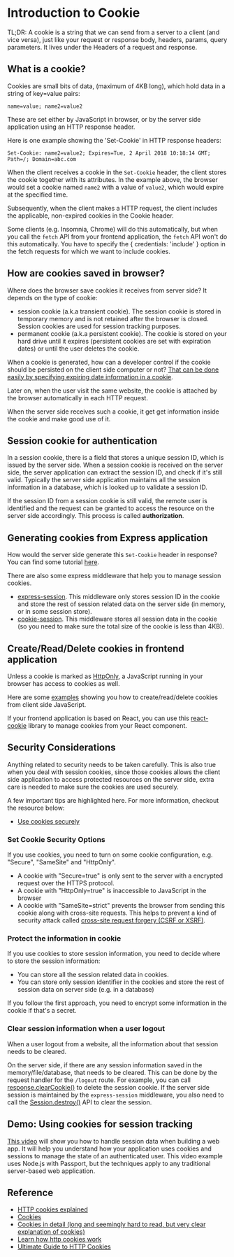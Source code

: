 # Introduction to Cookie

TL;DR: A cookie is a string that we can send from a server to a client \(and vice versa\), just like your request or response body, headers, params, query parameters. It lives under the Headers of a request and response.

## What is a cookie?

Cookies are small bits of data, \(maximum of 4KB long\), which hold data in a string of key=value pairs:

```text
name=value; name2=value2
```

These are set either by JavaScript in browser, or by the server side application using an HTTP response header.

Here is one example showing the 'Set-Cookie' in HTTP response headers:

```text
Set-Cookie: name2=value2; Expires=Tue, 2 April 2018 10:18:14 GMT; Path=/; Domain=abc.com
```

When the client receives a cookie in the `Set-Cookie` header, the client stores the cookie together with its attributes. In the example above, the browser would set a cookie named `name2` with a value of `value2`, which would expire at the specified time.

Subsequently, when the client makes a HTTP request, the client includes the applicable, non-expired cookies in the Cookie header.

Some clients \(e.g. Insomnia, Chrome\) will do this automatically, but when you call the `fetch` API from your frontend application, the `fetch` API won't do this automatically. You have to specify the { credentials: 'include' } option in the fetch requests for which we want to include cookies.

## How are cookies saved in browser?

Where does the browser save cookies it receives from server side? It depends on the type of cookie:

* session cookie \(a.k.a transient cookie\). The session cookie is stored in temporary memory and is not retained after the browser is closed. Session cookies are used for session tracking purposes.
* permanent cookie \(a.k.a persistent cookie\). The cookie is stored on your hard drive until it expires \(persistent cookies are set with expiration dates\) or until the user deletes the cookie.

When a cookie is generated, how can a developer control if the cookie should be persisted on the client side computer or not? [That can be done easily by specifying expiring date information in a cookie](https://stackoverflow.com/questions/3869821/how-do-i-create-a-persistent-vs-a-non-persistent-cookie).

Later on, when the user visit the same website, the cookie is attached by the browser automatically in each HTTP request.

When the server side receives such a cookie, it get get information inside the cookie and make good use of it.

## Session cookie for authentication

In a session cookie, there is a field that stores a unique session ID, which is issued by the server side. When a session cookie is received on the server side, the server application can extract the session ID, and check if it's still valid. Typically the server side application maintains all the session information in a database, which is looked up to validate a session ID.

If the session ID from a session cookie is still valid, the remote user is identified and the request can be granted to access the resource on the server side accordingly. This process is called **authorization**.

## Generating cookies from Express application

How would the server side generate this `Set-Cookie` header in response? You can find some tutorial [here](https://www.codementor.io/noddy/cookie-management-in-express-js-du107rmna).

There are also some express middleware that help you to manage session cookies.

* [express-session](https://www.npmjs.com/package/express-session). This middleware only stores session ID in the cookie and store the rest of session related data on the server side \(in memory, or in some session store\).
* [cookie-session](https://www.npmjs.com/package/cookie-session). This middleware stores all session data in the cookie \(so you need to make sure the total size of the cookie is less than 4KB\).

## Create/Read/Delete cookies in frontend application

Unless a cookie is marked as [HttpOnly](https://developer.mozilla.org/en-US/docs/Web/HTTP/Cookies#Secure_and_HttpOnly_cookies), a JavaScript running in your browser has access to cookies as well.

Here are some [examples](https://www.codexpedia.com/javascript/javascript-create-read-and-delete-cookies/) showing you how to create/read/delete cookies from client side JavaScript.

If your frontend application is based on React, you can use this [react-cookie](https://www.npmjs.com/package/react-cookie) library to manage cookies from your React component.

## Security Considerations

Anything related to security needs to be taken carefully. This is also true when you deal with session cookies, since those cookies allows the client side application to access protected resources on the server side, extra care is needed to make sure the cookies are used securely.

A few important tips are highlighted here. For more information, checkout the resource below:

* [Use cookies securely](https://expressjs.com/en/advanced/best-practice-security.html#use-cookies-securely)

### Set Cookie Security Options

If you use cookies, you need to turn on some cookie configuration, e.g. "Secure", "SameSite" and "HttpOnly".

* A cookie with "Secure=true" is only sent to the server with a encrypted request over the HTTPS protocol.
* A cookie with "HttpOnly=true" is inaccessible to JavaScript in the browser
* A cookie with "SameSite=strict" prevents the browser from sending this cookie along with cross-site requests. This helps to prevent a kind of security attack called [cross-site request forgery \(CSRF or XSRF\)](https://github.com/pillarjs/understanding-csrf).

### Protect the information in cookie

If you use cookies to store session information, you need to decide where to store the session information:

* You can store all the session related data in cookies.
* You can store only session identifier in the cookies and store the rest of session data on server side \(e.g. in a database\)

If you follow the first approach, you need to encrypt some information in the cookie if that's a secret.

### Clear session information when a user logout

When a user logout from a website, all the information about that session needs to be cleared.

On the server side, if there are any session information saved in the memory/file/database, that needs to be cleared. This can be done by the request handler for the `/logout` route. For example, you can call [response.clearCookie\(\)](https://expressjs.com/en/api.html#res.clearCookie) to delete the session cookie. If the server side session is maintained by the `express-session` middleware, you also need to call the [Session.destroy\(\)](https://www.npmjs.com/package/express-session#sessiondestroycallback) API to clear the session.

## Demo: Using cookies for session tracking

[This video](https://auth0.com/docs/security/store-tokens#understanding-sessions-and-cookies) will show you how to handle session data when building a web app. It will help you understand how your application uses cookies and sessions to manage the state of an authenticated user. This video example uses Node.js with Passport, but the techniques apply to any traditional server-based web application.

## Reference

* [HTTP cookies explained](https://humanwhocodes.com/blog/2009/05/05/http-cookies-explained/)
* [Cookies](https://developer.mozilla.org/en-US/docs/Web/HTTP/Cookies)
* [Cookies in detail \(long and seemingly hard to read, but very clear explanation of cookies\)](https://tools.ietf.org/html/rfc6265#section-3)
* [Learn how http cookies work](https://flaviocopes.com/cookies/)
* [Ultimate Guide to HTTP Cookies](https://blog.webf.zone/ultimate-guide-to-http-cookies-2aa3e083dbae)

